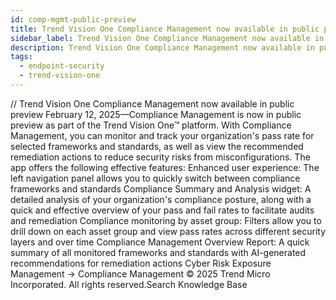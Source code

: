 ```yaml
---
id: comp-mgmt-public-preview
title: Trend Vision One Compliance Management now available in public preview
sidebar_label: Trend Vision One Compliance Management now available in public preview
description: Trend Vision One Compliance Management now available in public preview
tags:
  - endpoint-security
  - trend-vision-one
---
```


/*<![CDATA[*/ $('#title').html($('meta[name=map-description]').attr('content')); /*]]>*/ Trend Vision One Compliance Management now available in public preview February 12, 2025—Compliance Management is now in public preview as part of the Trend Vision One™ platform. With Compliance Management, you can monitor and track your organization's pass rate for selected frameworks and standards, as well as view the recommended remediation actions to reduce security risks from misconfigurations. The app offers the following effective features: Enhanced user experience: The left navigation panel allows you to quickly switch between compliance frameworks and standards Compliance Summary and Analysis widget: A detailed analysis of your organization's compliance posture, along with a quick and effective overview of your pass and fail rates to facilitate audits and remediation Compliance monitoring by asset group: Filters allow you to drill down on each asset group and view pass rates across different security layers and over time Compliance Management Overview Report: A quick summary of all monitored frameworks and standards with AI-generated recommendations for remediation actions Cyber Risk Exposure Management → Compliance Management © 2025 Trend Micro Incorporated. All rights reserved.Search Knowledge Base